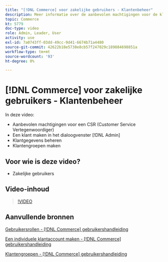 ```yaml
---
title: "[!DNL Commerce] voor zakelijke gebruikers - Klantenbeheer"
description: Meer informatie over de aanbevolen machtigingen voor de klantenservice en het maken van een klant in de [!DNL Admin], het beheren van klanteninformatie, en het creëren van klantengroepen.
topic: Commerce
kt: 5779
doc-type: video
role: Admin, Leader, User
activity: use
exl-id: 7a0743ff-03dd-49cc-9d41-6674b71a4480
source-git-commit: 42622b18e5738e8cb57f247029c189884698851a
workflow-type: tm+mt
source-wordcount: '93'
ht-degree: 0%

---
```


# [!DNL Commerce] voor zakelijke gebruikers - Klantenbeheer

In deze video:

- Aanbevolen machtigingen voor een CSR (Customer Service Vertegenwoordiger)
- Een klant maken in het dialoogvenster [!DNL Admin]
- Klantgegevens beheren
- Klantengroepen maken

## Voor wie is deze video?

- Zakelijke gebruikers

## Video-inhoud

>[!VIDEO](https://video.tv.adobe.com/v/36189?quality=12&learn=on)

## Aanvullende bronnen

[Gebruikersrollen - [!DNL Commerce] gebruikershandleiding](https://docs.magento.com/user-guide/system/permissions-user-roles.html)

[Een individuele klantaccount maken - [!DNL Commerce] gebruikershandleiding](https://docs.magento.com/user-guide/customers/account-create.html)

[Klantengroepen - [!DNL Commerce] gebruikershandleiding](https://docs.magento.com/user-guide/customers/customer-groups.html)
